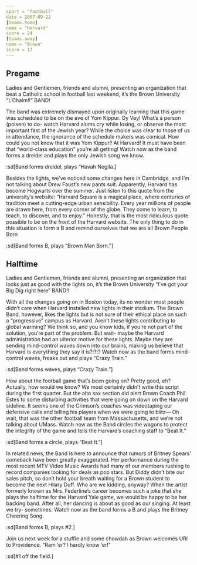 ```yaml
---
sport = "football"
date = 2007-09-22
[teams.home]
name = "Harvard"
score = 24
[teams.away]
name = "Brown"
score = 17
---
```


## Pregame

Ladies and Gentlemen, friends and alumni, presenting an organization that beat a Catholic school in football last weekend, it’s the Brown University “L’Chaim!!” BAND!

The band was extremely dismayed upon originally learning that this game was scheduled to be on the eve of Yom Kippur. Oy Vey! What’s a person (poisen) to do- watch Harvard alums cry while losing, or observe the most important fast of the Jewish year? While the choice was clear to those of us in attendance, the ignorance of the schedule makers was comical. How could you not know that it was Yom Kippur? At Harvard! It must have been that “world-class education” you’re all getting! Watch now as the band forms a dreidel and plays the only Jewish song we know.

:sd[Band forms dreidel, plays “Havah Negila.]

Besides the lights, we’ve noticed some changes here in Cambridge, and I’m not talking about Drew Faust’s new pants suit. Apparently, Harvard has become Hogwarts over the summer. Just listen to this quote from the university’s website: “Harvard Square is a magical place, where centuries of tradition meet a cutting-edge urban sensibility. Every year millions of people are drawn here, from every corner of the globe. They come to learn, to teach, to discover, and to enjoy.” Honestly, that is the most ridiculous quote possible to be on the front of the Harvard website. The only thing to do in this situation is form a B and remind ourselves that we are all Brown People Born

:sd[Band forms B, plays “Brown Man Born.”]

## Halftime

Ladies and Gentlemen, friends and alumni, presenting an organization that looks just as good with the lights on, it’s the Brown University “I’ve got your Big Dig right here” BAND!!

With all the changes going on in Boston today, its no wonder most people didn’t care when Harvard installed new lights in their stadium. The Brown Band, however, likes the lights but is not sure of their ethical place on such a “progressive” campus as Harvard. Aren’t these lights contributing to global warming? We think so, and you know kids, if you’re not part of the solution, you’re part of the problem. But wait- maybe the Harvard administration had an ulterior motive for these lights. Maybe they are sending mind-control waves down into our brains, making us believe that Harvard is everything they say it is?!?!? Watch now as the band forms mind-control waves, freaks out and plays “Crazy Train.”

:sd[Band forms waves, plays “Crazy Train.”]

How about the football game that’s been going on? Pretty good, eh? Actually, how would we know? We most certainly didn’t write this script during the first quarter. But the alto sax section did alert Brown Coach Phil Estes to some disturbing activities that were going on down on the Harvard sideline. It seems one of the Crimson’s coaches was videotaping our defensive calls and telling his players when we were going to blitz— Oh wait, that was the other football team from Massachusetts, and we’re not talking about UMass. Watch now as the Band circles the wagons to protect the integrity of the game and tells the Harvard’s coaching staff to “Beat It.”

:sd[Band forms a circle, plays “Beat It.”]

In related news, the Band is here to announce that rumors of Britney Spears’ comeback have been greatly exaggerated. Her performance during the most recent MTV Video Music Awards had many of our members rushing to record companies looking for deals as pop stars. But Diddy didn’t bite our sales pitch, so don’t hold your breath waiting for a Brown student to become the next Hilary Duff. Who are we kidding, anyway? When the artist formerly known as Mrs. Federline’s career becomes such a joke that she plays the halftime for the Harvard Yale game, we would be happy to be her backing band. After all, her dancing is about as good as our singing. At least we try- sometimes. Watch now as the band forms a B and plays the Britney Cheering Song.

:sd[Band forms B, plays #2.]

Join us next week for a stuffie and some chowdah as Brown welcomes URI to Providence. “Ram ‘er? I hardly know ‘er!”

:sd[#1 off the field.]
